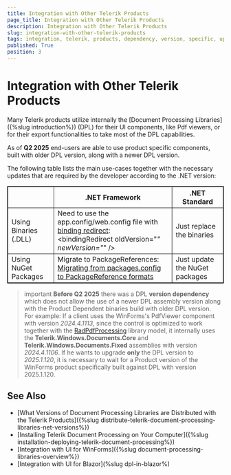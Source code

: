 ```yaml
---
title: Integration with Other Telerik Products
page_title: Integration with Other Telerik Products
description: Integration with Other Telerik Products
slug: integration-with-other-telerik-products
tags: integration, telerik, products, dependency, version, specific, upgrade
published: True
position: 3
---
```


<style>
table, th, td {
	border: 1px solid;
}
</style>


# Integration with Other Telerik Products

Many Telerik products utilize internally the [Document Processing Libraries]({%slug introduction%}) (DPL) for their UI components, like Pdf viewers, or for their export functionalities to take most of the DPL capabilities. 

As of **Q2 2025** end-users are able to use product specific components, built with older DPL version, along with a newer DPL version.

The following table lists the main use-cases together with the necessary updates that are required by the developer according to the .NET version:

||.NET Framework|.NET Standard|
|----|----|----|
|Using Binaries (.DLL)|Need to use the app.config/web.config file with [binding redirect](https://learn.microsoft.com/en-us/dotnet/framework/deployment/configuring-assembly-binding-redirection): <br> &lt;bindingRedirect oldVersion="*" newVersion="*" /&gt;|Just replace the binaries|
|Using NuGet Packages|Migrate to PackageReferences: [Migrating from packages.config to PackageReference formats](https://learn.microsoft.com/en-us/nuget/consume-packages/migrate-packages-config-to-package-reference)|Just update the NuGet packages|


>important **Before Q2 2025** there was a DPL **version dependency** which does not allow the use of a newer DPL assembly version along with the Product Dependent binaries build with older DPL version. <br> For example: If a client uses the WinForms's PdfViewer component with version *2024.4.1113*, since the control is optimized to work together with the [RadPdfProcessing](https://docs.telerik.com/devtools/document-processing/libraries/radpdfprocessing/overview) library model, it internally uses the **Telerik.Windows.Documents.Core** and **Telerik.Windows.Documents.Fixed** assemblies with version *2024.4.1106*. If he wants to upgrade **only** the DPL version to *2025.1.120*, it is necessary to wait for a Product version of the WinForms product specifically built against DPL with version 2025.1.120.


## See Also

- [What Versions of Document Processing Libraries are Distributed with the Telerik Products]({%slug distribute-telerik-document-processing-libraries-net-versions%}) 
- [Installing Telerik Document Processing on Your Computer]({%slug installation-deploying-telerik-document-processing%})
- [Integration with UI for WinForms]({%slug document-processing-libraries-overview%})
- [Integration with UI for Blazor](%slug dpl-in-blazor%)